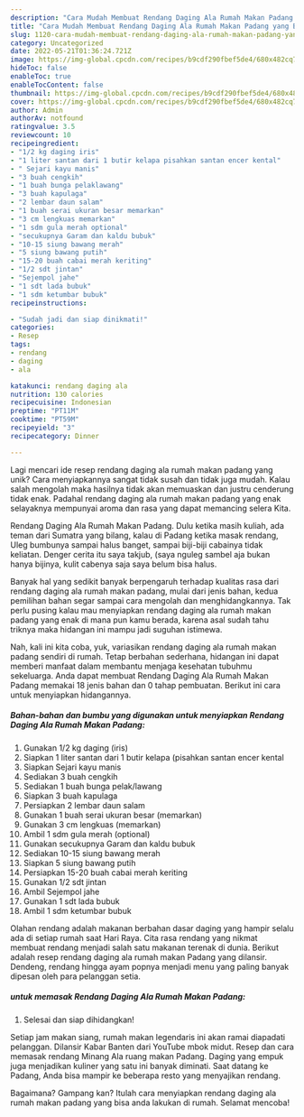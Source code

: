 ```yaml
---
description: "Cara Mudah Membuat Rendang Daging Ala Rumah Makan Padang yang Bisa Manjain Lidah"
title: "Cara Mudah Membuat Rendang Daging Ala Rumah Makan Padang yang Bisa Manjain Lidah"
slug: 1120-cara-mudah-membuat-rendang-daging-ala-rumah-makan-padang-yang-bisa-manjain-lidah
category: Uncategorized
date: 2022-05-21T01:36:24.721Z
image: https://img-global.cpcdn.com/recipes/b9cdf290fbef5de4/680x482cq70/rendang-daging-ala-rumah-makan-padang-foto-resep-utama.jpg
hideToc: false
enableToc: true
enableTocContent: false
thumbnail: https://img-global.cpcdn.com/recipes/b9cdf290fbef5de4/680x482cq70/rendang-daging-ala-rumah-makan-padang-foto-resep-utama.jpg
cover: https://img-global.cpcdn.com/recipes/b9cdf290fbef5de4/680x482cq70/rendang-daging-ala-rumah-makan-padang-foto-resep-utama.jpg
author: Admin
authorAv: notfound
ratingvalue: 3.5
reviewcount: 10
recipeingredient:
- "1/2 kg daging iris"
- "1 liter santan dari 1 butir kelapa pisahkan santan encer kental"
- " Sejari kayu manis"
- "3 buah cengkih"
- "1 buah bunga pelaklawang"
- "3 buah kapulaga"
- "2 lembar daun salam"
- "1 buah serai ukuran besar memarkan"
- "3 cm lengkuas memarkan"
- "1 sdm gula merah optional"
- "secukupnya Garam dan kaldu bubuk"
- "10-15 siung bawang merah"
- "5 siung bawang putih"
- "15-20 buah cabai merah keriting"
- "1/2 sdt jintan"
- "Sejempol jahe"
- "1 sdt lada bubuk"
- "1 sdm ketumbar bubuk"
recipeinstructions:

- "Sudah jadi dan siap dinikmati!"
categories:
- Resep
tags:
- rendang
- daging
- ala

katakunci: rendang daging ala 
nutrition: 130 calories
recipecuisine: Indonesian
preptime: "PT11M"
cooktime: "PT59M"
recipeyield: "3"
recipecategory: Dinner

---
```





Lagi mencari ide resep rendang daging ala rumah makan padang yang unik? Cara menyiapkannya sangat tidak susah dan tidak juga mudah. Kalau salah mengolah maka hasilnya tidak akan memuaskan dan justru cenderung tidak enak. Padahal rendang daging ala rumah makan padang yang enak selayaknya mempunyai aroma dan rasa yang dapat memancing selera Kita.





Rendang Daging Ala Rumah Makan Padang. Dulu ketika masih kuliah, ada teman dari Sumatra yang bilang, kalau di Padang ketika masak rendang, Uleg bumbunya sampai halus banget, sampai biji-biji cabainya tidak keliatan. Denger cerita itu saya takjub, (saya nguleg sambel aja bukan hanya bijinya, kulit cabenya saja saya belum bisa halus.

Banyak hal yang sedikit banyak berpengaruh terhadap kualitas rasa dari rendang daging ala rumah makan padang, mulai dari jenis bahan, kedua pemilihan bahan segar sampai cara mengolah dan menghidangkannya. Tak perlu pusing kalau mau menyiapkan rendang daging ala rumah makan padang yang enak di mana pun kamu berada, karena asal sudah tahu triknya maka hidangan ini mampu jadi suguhan istimewa.






Nah, kali ini kita coba, yuk, variasikan rendang daging ala rumah makan padang sendiri di rumah. Tetap berbahan sederhana, hidangan ini dapat memberi manfaat dalam membantu menjaga kesehatan tubuhmu sekeluarga. Anda dapat membuat Rendang Daging Ala Rumah Makan Padang memakai 18 jenis bahan dan 0 tahap pembuatan. Berikut ini cara untuk menyiapkan hidangannya.

<!--inarticleads1-->

##### Bahan-bahan dan bumbu yang digunakan untuk menyiapkan Rendang Daging Ala Rumah Makan Padang:

1. Gunakan 1/2 kg daging (iris)
1. Siapkan 1 liter santan dari 1 butir kelapa (pisahkan santan encer kental
1. Siapkan  Sejari kayu manis
1. Sediakan 3 buah cengkih
1. Sediakan 1 buah bunga pelak/lawang
1. Siapkan 3 buah kapulaga
1. Persiapkan 2 lembar daun salam
1. Gunakan 1 buah serai ukuran besar (memarkan)
1. Gunakan 3 cm lengkuas (memarkan)
1. Ambil 1 sdm gula merah (optional)
1. Gunakan secukupnya Garam dan kaldu bubuk
1. Sediakan 10-15 siung bawang merah
1. Siapkan 5 siung bawang putih
1. Persiapkan 15-20 buah cabai merah keriting
1. Gunakan 1/2 sdt jintan
1. Ambil Sejempol jahe
1. Gunakan 1 sdt lada bubuk
1. Ambil 1 sdm ketumbar bubuk


Olahan rendang adalah makanan berbahan dasar daging yang hampir selalu ada di setiap rumah saat Hari Raya. Cita rasa rendang yang nikmat membuat rendang menjadi salah satu makanan terenak di dunia. Berikut adalah resep rendang daging ala rumah makan Padang yang dilansir. Dendeng, rendang hingga ayam popnya menjadi menu yang paling banyak dipesan oleh para pelanggan setia. 

<!--inarticleads2-->

#####  untuk memasak Rendang Daging Ala Rumah Makan Padang:


1. Selesai dan siap dihidangkan!

Setiap jam makan siang, rumah makan legendaris ini akan ramai diapadati pelanggan. Dilansir Kabar Banten dari YouTube mbok midut. Resep dan cara memasak rendang Minang Ala ruang makan Padang. Daging yang empuk juga menjadikan kuliner yang satu ini banyak diminati. Saat datang ke Padang, Anda bisa mampir ke beberapa resto yang menyajikan rendang. 

Bagaimana? Gampang kan? Itulah cara menyiapkan rendang daging ala rumah makan padang yang bisa anda lakukan di rumah. Selamat mencoba!
